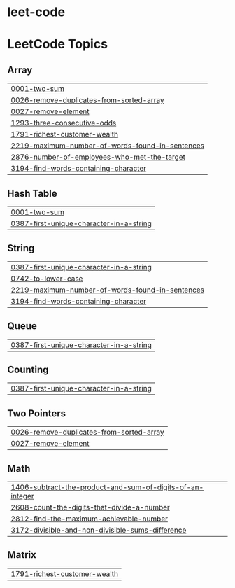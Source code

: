 # leet-code
<!---LeetCode Topics Start-->
# LeetCode Topics
## Array
|  |
| ------- |
| [0001-two-sum](https://github.com/Adinathmk/leet-code/tree/master/0001-two-sum) |
| [0026-remove-duplicates-from-sorted-array](https://github.com/Adinathmk/leet-code/tree/master/0026-remove-duplicates-from-sorted-array) |
| [0027-remove-element](https://github.com/Adinathmk/leet-code/tree/master/0027-remove-element) |
| [1293-three-consecutive-odds](https://github.com/Adinathmk/leet-code/tree/master/1293-three-consecutive-odds) |
| [1791-richest-customer-wealth](https://github.com/Adinathmk/leet-code/tree/master/1791-richest-customer-wealth) |
| [2219-maximum-number-of-words-found-in-sentences](https://github.com/Adinathmk/leet-code/tree/master/2219-maximum-number-of-words-found-in-sentences) |
| [2876-number-of-employees-who-met-the-target](https://github.com/Adinathmk/leet-code/tree/master/2876-number-of-employees-who-met-the-target) |
| [3194-find-words-containing-character](https://github.com/Adinathmk/leet-code/tree/master/3194-find-words-containing-character) |
## Hash Table
|  |
| ------- |
| [0001-two-sum](https://github.com/Adinathmk/leet-code/tree/master/0001-two-sum) |
| [0387-first-unique-character-in-a-string](https://github.com/Adinathmk/leet-code/tree/master/0387-first-unique-character-in-a-string) |
## String
|  |
| ------- |
| [0387-first-unique-character-in-a-string](https://github.com/Adinathmk/leet-code/tree/master/0387-first-unique-character-in-a-string) |
| [0742-to-lower-case](https://github.com/Adinathmk/leet-code/tree/master/0742-to-lower-case) |
| [2219-maximum-number-of-words-found-in-sentences](https://github.com/Adinathmk/leet-code/tree/master/2219-maximum-number-of-words-found-in-sentences) |
| [3194-find-words-containing-character](https://github.com/Adinathmk/leet-code/tree/master/3194-find-words-containing-character) |
## Queue
|  |
| ------- |
| [0387-first-unique-character-in-a-string](https://github.com/Adinathmk/leet-code/tree/master/0387-first-unique-character-in-a-string) |
## Counting
|  |
| ------- |
| [0387-first-unique-character-in-a-string](https://github.com/Adinathmk/leet-code/tree/master/0387-first-unique-character-in-a-string) |
## Two Pointers
|  |
| ------- |
| [0026-remove-duplicates-from-sorted-array](https://github.com/Adinathmk/leet-code/tree/master/0026-remove-duplicates-from-sorted-array) |
| [0027-remove-element](https://github.com/Adinathmk/leet-code/tree/master/0027-remove-element) |
## Math
|  |
| ------- |
| [1406-subtract-the-product-and-sum-of-digits-of-an-integer](https://github.com/Adinathmk/leet-code/tree/master/1406-subtract-the-product-and-sum-of-digits-of-an-integer) |
| [2608-count-the-digits-that-divide-a-number](https://github.com/Adinathmk/leet-code/tree/master/2608-count-the-digits-that-divide-a-number) |
| [2812-find-the-maximum-achievable-number](https://github.com/Adinathmk/leet-code/tree/master/2812-find-the-maximum-achievable-number) |
| [3172-divisible-and-non-divisible-sums-difference](https://github.com/Adinathmk/leet-code/tree/master/3172-divisible-and-non-divisible-sums-difference) |
## Matrix
|  |
| ------- |
| [1791-richest-customer-wealth](https://github.com/Adinathmk/leet-code/tree/master/1791-richest-customer-wealth) |
<!---LeetCode Topics End-->